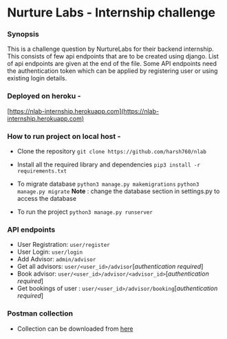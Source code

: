 # Nurture Labs - Internship challenge

### Synopsis
This is a challenge question by NurtureLabs for their backend internship. This consists of few api endpoints that are to be created using django. List of api endpoints are given at the end of the file. 
Some API endpoints need the authentication token which can be applied by registering user or using existing login details.

### Deployed on heroku -
[https://nlab-internship.herokuapp.com](https://nlab-internship.herokuapp.com)

### How to run project on local host -
- Clone the repository
`git clone https://github.com/harsh760/nlab`

- Install all the required library and dependencies
`pip3 install -r requirements.txt`

- To migrate database
`python3 manage.py makemigrations`
`python3 manage.py migrate`
**Note** : change the database section in settings.py to access the database

- To run the project
`python3 manage.py runserver`


### API endpoints
- User Registration: `user/register`
- User Login: `user/login`
- Add Advisor: `admin/advisor`
- Get all advisors: `user/<user_id>/advisor`[*authentication required*]
- Book advisor: `user/<user_id>/advisor/<advisor_id>`[*authentication required*]
- Get bookings of user : `user/<user_id>/advisor/booking`[*authentication required*]


### Postman collection
- Collection can be downloaded from [here](https://drive.google.com/file/d/1IA_BEpYgdmCAFAeYgSodctZm94TTN2uC/view?usp=sharing)
